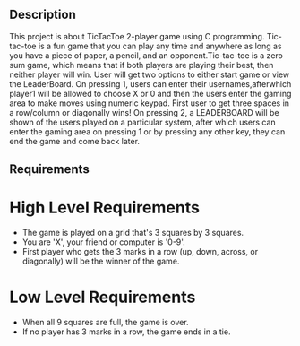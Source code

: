 ## Description
This project is about TicTacToe 2-player game using C programming. Tic-tac-toe is a fun game that you can play any time and anywhere as long as you have a piece of paper, a pencil, and an opponent.Tic-tac-toe is a zero sum game, which means that if both players are playing their best, then neither player will win.
User will get two options to either start game or view the LeaderBoard.
On pressing 1, users can enter their usernames,afterwhich player1 will be allowed to choose X or 0 and then the users enter the gaming area to make moves using numeric keypad.
First user to get three spaces in a row/column or diagonally wins!
On pressing 2, a LEADERBOARD will be shown of the users played on a particular system, after which users can enter the gaming area on pressing 1 or by pressing any other key, they can end the game and come back later.
## Requirements

# High Level Requirements
* The game is played on a grid that's 3 squares by 3 squares.
* You are 'X', your friend or computer is '0-9'.
* First player who gets the 3 marks in a row (up, down, across, or diagonally) will be the winner of the game.

# Low Level Requirements
* When all 9 squares are full, the game is over.
* If no player has 3 marks in a row, the game ends in a tie.